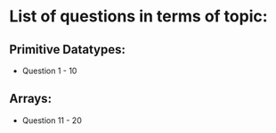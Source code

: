 # List of questions in terms of topic:

## Primitive Datatypes:
* Question 1 - 10

## Arrays:
* Question 11 - 20